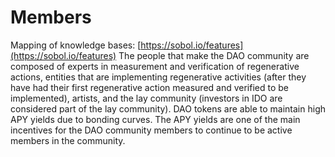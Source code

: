 # Members

Mapping of knowledge bases: [https://sobol.io/features](https://sobol.io/features) The people that make the DAO community are composed of experts in measurement and verification of regenerative actions, entities that are implementing regenerative activities (after they have had their first regenerative action measured and verified to be implemented), artists, and the lay community (investors in IDO are considered part of the lay community). DAO tokens are able to maintain high APY yields due to bonding curves. The APY yields are one of the main incentives for the DAO community members to continue to be active members in the community.
